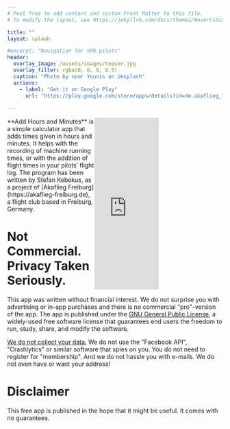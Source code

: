 ```yaml
---
# Feel free to add content and custom Front Matter to this file.
# To modify the layout, see https://jekyllrb.com/docs/themes/#overriding-theme-defaults

title: ""
layout: splash

#excerpt: "Navigation for VFR pilots"
header:
  overlay_image: /assets/images/teaser.jpg
  overlay_filter: rgba(0, 0, 0, 0.5)
  caption: "Photo by noor Younis on Unsplash"
  actions:
    - label: "Get it on Google Play"
      url: "https://play.google.com/store/apps/details?id=de.akaflieg_freiburg.cavok.add_hours_and_minutes"
      
---
```


<div style="float: right; clear: right">
<iframe
   src="https://akaflieg-freiburg.github.io/addhoursandminutes/assets/webasm/addhoursandminutes.html"
   width="50%" 
   height="400" 
   name="Add Hours and Minutes"
   scrolling="no"
   frameborder="0"
   float="right">
   <p>Ihr Browser kann leider keine eingebetteten Frames anzeigen.
Sie können die eingebettete Seite über den folgenden Verweis aufrufen: 
<a href="https://wiki.selfhtml.org/wiki/Startseite">SELFHTML</a></p>
</iframe>
</div>
**Add Hours and Minutes**  is a simple calculator app that adds times given in hours and minutes. It helps with the recording of machine running times, or with the addition of flight times in your pilots’ flight log.  The program has been written by Stefan Kebekus, as a project of [Akaflieg Freiburg](https://akaflieg-freiburg.de), a flight club based in Freiburg, Germany.

# Not Commercial. Privacy Taken Seriously.

This app was written without financial interest. We do not surprise you with advertising or in-app purchases and there is no commercial "pro"-version of the app. The app is published under the [GNU General Public License](https://en.wikipedia.org/wiki/GNU_General_Public_License), a widely-used free software license that guarantees end users the freedom to run, study, share, and modify the software.

[We do not collect your data.](/privacy/) We do not use the "Facebook API", "Crashlytics" or similar software that spies on you. You do not need to register for "membership". And we do not hassle you with e-mails. We do not even have or want your address!

# Disclaimer

This free app is published in the hope that it might be useful. It comes with no guarantees.
